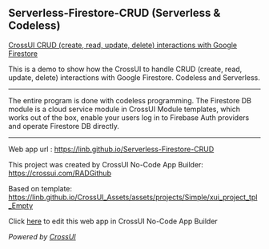 ## Serverless-Firestore-CRUD  (Serverless & Codeless)


[CrossUI CRUD (create, read, update, delete) interactions with Google Firestore](https://linb.github.io/Serverless-Firestore-CRUD)

This is a demo to show how the CrossUI to handle CRUD (create, read, update, delete) interactions with Google Firestore. Codeless and Serverless.

<hr>

The entire program is done with codeless programming. The Firestore DB module is a cloud service module in CrossUI Module templates, which works out of the box, enable your users log in to Firebase Auth providers and operate Firestore DB directly.

<hr>

Web app url : https://linb.github.io/Serverless-Firestore-CRUD

This project was created by CrossUI No-Code App Builder: https://crossui.com/RADGithub

Based on template: https://linb.github.io/CrossUI_Assets/assets/projects/Simple/xui_project_tpl_Empty

Click [here](https://crossui.com/RADGithub/#!from=github&owner=linb&repo=Serverless-Firestore-CRUD) to edit this web app in CrossUI No-Code App Builder

<i>Powered by [CrossUI](https://crossui.com)</i>
